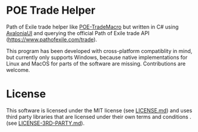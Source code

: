 # POE Trade Helper

Path of Exile trade helper like [POE-TradeMacro](https://github.com/PoE-TradeMacro/POE-TradeMacro) but written in C# using [AvaloniaUI](https://github.com/AvaloniaUI/Avalonia) and querying the official Path of Exile trade API (https://www.pathofexile.com/trade).

This program has been developed with cross-platform compatiblity in mind, but currently only supports Windows, because native implementations for Linux and MacOS for parts of the software are missing. Contributions are welcome.

# License

This software is licensed under the MIT license (see [LICENSE.md](LICENSE.md)) and uses third party libraries that are licensed under their own terms and conditions . (see [LICENSE-3RD-PARTY.md](LICENSE-3RD-PARTY.md)).

